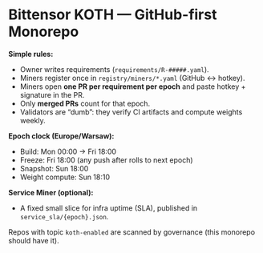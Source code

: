 # Bittensor KOTH — GitHub-first Monorepo

**Simple rules:**
- Owner writes requirements (`requirements/R-#####.yaml`).
- Miners register once in `registry/miners/*.yaml` (GitHub ↔ hotkey).
- Miners open **one PR per requirement per epoch** and paste hotkey + signature in the PR.
- Only **merged PRs** count for that epoch.
- Validators are “dumb”: they verify CI artifacts and compute weights weekly.

**Epoch clock (Europe/Warsaw):**
- Build: Mon 00:00 → Fri 18:00
- Freeze: Fri 18:00 (any push after rolls to next epoch)
- Snapshot: Sun 18:00
- Weight compute: Sun 18:10

**Service Miner (optional):**
- A fixed small slice for infra uptime (SLA), published in `service_sla/{epoch}.json`.

Repos with topic `koth-enabled` are scanned by governance (this monorepo should have it).
